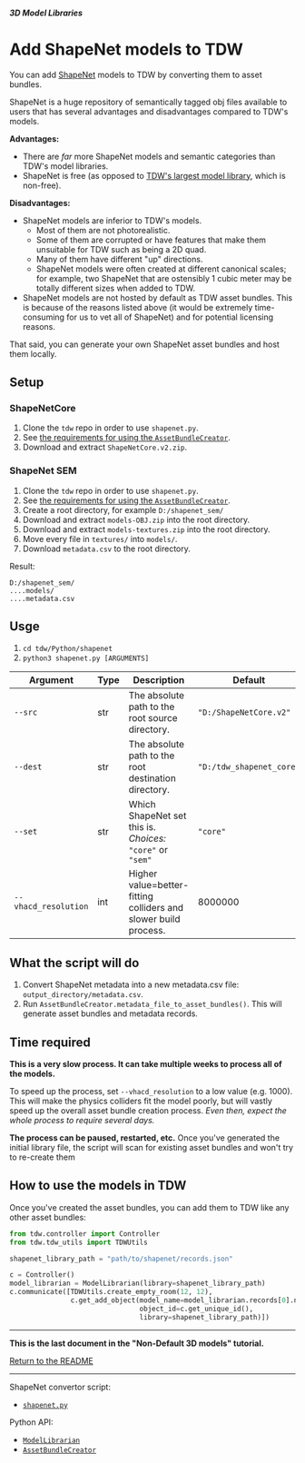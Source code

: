 ##### 3D Model Libraries

# Add ShapeNet models to TDW

You can add [ShapeNet](https://shapenet.org/) models to TDW by converting them to asset bundles.

ShapeNet is a huge repository of semantically tagged obj files available to users that has several advantages and disadvantages compared to TDW's models.

**Advantages:**

- There are *far* more ShapeNet models and semantic categories than TDW's model libraries.
- ShapeNet is free (as opposed to [TDW's largest model library](non_free_models.md), which is non-free).

**Disadvantages:**

- ShapeNet models are inferior to TDW's models.
  - Most of them are not photorealistic.
  - Some of them are corrupted or have features that make them unsuitable for TDW such as being a 2D quad. 
  - Many of them have different "up" directions.
  - ShapeNet models were often created at different canonical scales; for example, two ShapeNet that are ostensibly 1 cubic meter may be totally different sizes when added  to TDW.
- ShapeNet models are not hosted by default as TDW asset bundles. This is because of the reasons listed above (it would be extremely time-consuming for us to vet all of ShapeNet) and for potential licensing reasons.

That said, you can generate your own ShapeNet asset bundles and host them locally.

## Setup

### ShapeNetCore

1. Clone the `tdw` repo in order to use `shapenet.py`.
2. See [the requirements for using the `AssetBundleCreator`](custom_models.md).
3. Download and extract `ShapeNetCore.v2.zip`.

### ShapeNet SEM

1. Clone the `tdw` repo in order to use `shapenet.py`.
2. See [the requirements for using the `AssetBundleCreator`](custom_models.md).
3. Create a root directory, for example `D:/shapenet_sem/`
4. Download and extract `models-OBJ.zip` into the root directory.
5. Download and extract `models-textures.zip` into the root directory.
6. Move every file in `textures/` into `models/`.
7. Download `metadata.csv` to the root directory.

Result:

```
D:/shapenet_sem/
....models/
....metadata.csv
```

## Usge

1. `cd tdw/Python/shapenet`
2. `python3 shapenet.py [ARGUMENTS]`

| Argument             | Type | Description                                                  | Default                  |
| -------------------- | ---- | ------------------------------------------------------------ | ------------------------ |
| `--src`              | str  | The absolute path to the root source directory.              | `"D:/ShapeNetCore.v2"`   |
| `--dest`             | str  | The absolute path to the root destination directory.         | `"D:/tdw_shapenet_core"` |
| `--set`              | str  | Which ShapeNet set this is.<br>_Choices:_ `"core"` or `"sem"` | `"core"`                 |
| `--vhacd_resolution` | int  | Higher value=better-fitting colliders and slower build process. | 8000000                  |

## What the script will do

1. Convert ShapeNet metadata into a new metadata.csv file: `output_directory/metadata.csv`.
2. Run `AssetBundleCreator.metadata_file_to_asset_bundles()`. This will generate asset bundles and metadata records.

## Time required

**This is a very slow process. It can take multiple weeks to process all of the models.**

To speed up the process, set `--vhacd_resolution` to a low value (e.g. 1000). This will make the physics colliders fit the model poorly, but will vastly speed up the overall asset bundle creation process. _Even then, expect the whole process to require several days._

**The process can be paused, restarted, etc.** Once you've generated the initial library file, the script will scan for existing asset bundles and won't try to re-create them

## How to use the models in TDW

Once you've created the asset bundles, you can add them to TDW like any other asset bundles:

```python
from tdw.controller import Controller
from tdw.tdw_utils import TDWUtils

shapenet_library_path = "path/to/shapenet/records.json"

c = Controller()
model_librarian = ModelLibrarian(library=shapenet_library_path)
c.communicate([TDWUtils.create_empty_room(12, 12),
               c.get_add_object(model_name=model_librarian.records[0].name,
                                object_id=c.get_unique_id(),
                                library=shapenet_library_path)])
```

***

**This is the last document in the "Non-Default 3D models" tutorial.**

[Return to the README](../../../README.md)

***

ShapeNet convertor script:

- [`shapenet.py`](https://github.com/threedworld-mit/tdw/blob/master/Python/shapenet/shapenet.py)

Python API:

- [`ModelLibrarian`](../../python/librarian/model_librarian.md)
- [`AssetBundleCreator`](../../python/asset_bundle_creator.md)
